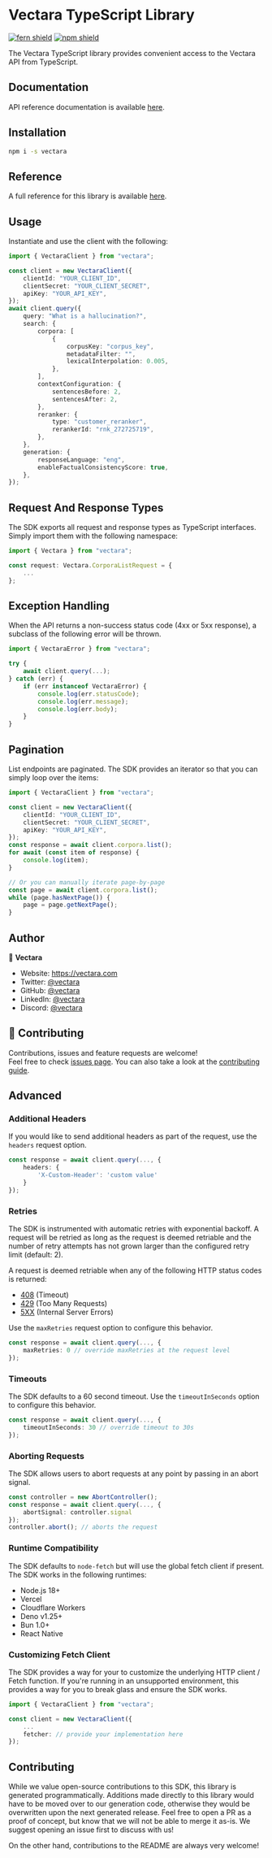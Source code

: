 # Vectara TypeScript Library

[![fern shield](https://img.shields.io/badge/%F0%9F%8C%BF-Built%20with%20Fern-brightgreen)](https://buildwithfern.com?utm_source=github&utm_medium=github&utm_campaign=readme&utm_source=https%3A%2F%2Fgithub.com%2Fvectara%2Ftypescript-sdk)
[![npm shield](https://img.shields.io/npm/v/vectara)](https://www.npmjs.com/package/vectara)

The Vectara TypeScript library provides convenient access to the Vectara API from TypeScript.

## Documentation

API reference documentation is available [here](https://vectara.docs.buildwithfern.com/).

## Installation

```sh
npm i -s vectara
```

## Reference

A full reference for this library is available [here](./reference.md).

## Usage

Instantiate and use the client with the following:

```typescript
import { VectaraClient } from "vectara";

const client = new VectaraClient({
    clientId: "YOUR_CLIENT_ID",
    clientSecret: "YOUR_CLIENT_SECRET",
    apiKey: "YOUR_API_KEY",
});
await client.query({
    query: "What is a hallucination?",
    search: {
        corpora: [
            {
                corpusKey: "corpus_key",
                metadataFilter: "",
                lexicalInterpolation: 0.005,
            },
        ],
        contextConfiguration: {
            sentencesBefore: 2,
            sentencesAfter: 2,
        },
        reranker: {
            type: "customer_reranker",
            rerankerId: "rnk_272725719",
        },
    },
    generation: {
        responseLanguage: "eng",
        enableFactualConsistencyScore: true,
    },
});
```

## Request And Response Types

The SDK exports all request and response types as TypeScript interfaces. Simply import them with the
following namespace:

```typescript
import { Vectara } from "vectara";

const request: Vectara.CorporaListRequest = {
    ...
};
```

## Exception Handling

When the API returns a non-success status code (4xx or 5xx response), a subclass of the following error
will be thrown.

```typescript
import { VectaraError } from "vectara";

try {
    await client.query(...);
} catch (err) {
    if (err instanceof VectaraError) {
        console.log(err.statusCode);
        console.log(err.message);
        console.log(err.body);
    }
}
```

## Pagination

List endpoints are paginated. The SDK provides an iterator so that you can simply loop over the items:

```typescript
import { VectaraClient } from "vectara";

const client = new VectaraClient({
    clientId: "YOUR_CLIENT_ID",
    clientSecret: "YOUR_CLIENT_SECRET",
    apiKey: "YOUR_API_KEY",
});
const response = await client.corpora.list();
for await (const item of response) {
    console.log(item);
}

// Or you can manually iterate page-by-page
const page = await client.corpora.list();
while (page.hasNextPage()) {
    page = page.getNextPage();
}
```

## Author

👤 **Vectara**

-   Website: https://vectara.com
-   Twitter: [@vectara](https://twitter.com/vectara)
-   GitHub: [@vectara](https://github.com/vectara)
-   LinkedIn: [@vectara](https://www.linkedin.com/company/vectara/)
-   Discord: [@vectara](https://discord.gg/GFb8gMz6UH)

## 🤝 Contributing

Contributions, issues and feature requests are welcome!<br/>
Feel free to check [issues page](https://github.com/vectara/python-sdk/issues). You can also take a look at the [contributing guide](./CONTRIBUTING).

## Advanced

### Additional Headers

If you would like to send additional headers as part of the request, use the `headers` request option.

```typescript
const response = await client.query(..., {
    headers: {
        'X-Custom-Header': 'custom value'
    }
});
```

### Retries

The SDK is instrumented with automatic retries with exponential backoff. A request will be retried as long
as the request is deemed retriable and the number of retry attempts has not grown larger than the configured
retry limit (default: 2).

A request is deemed retriable when any of the following HTTP status codes is returned:

-   [408](https://developer.mozilla.org/en-US/docs/Web/HTTP/Status/408) (Timeout)
-   [429](https://developer.mozilla.org/en-US/docs/Web/HTTP/Status/429) (Too Many Requests)
-   [5XX](https://developer.mozilla.org/en-US/docs/Web/HTTP/Status/500) (Internal Server Errors)

Use the `maxRetries` request option to configure this behavior.

```typescript
const response = await client.query(..., {
    maxRetries: 0 // override maxRetries at the request level
});
```

### Timeouts

The SDK defaults to a 60 second timeout. Use the `timeoutInSeconds` option to configure this behavior.

```typescript
const response = await client.query(..., {
    timeoutInSeconds: 30 // override timeout to 30s
});
```

### Aborting Requests

The SDK allows users to abort requests at any point by passing in an abort signal.

```typescript
const controller = new AbortController();
const response = await client.query(..., {
    abortSignal: controller.signal
});
controller.abort(); // aborts the request
```

### Runtime Compatibility

The SDK defaults to `node-fetch` but will use the global fetch client if present. The SDK works in the following
runtimes:

-   Node.js 18+
-   Vercel
-   Cloudflare Workers
-   Deno v1.25+
-   Bun 1.0+
-   React Native

### Customizing Fetch Client

The SDK provides a way for your to customize the underlying HTTP client / Fetch function. If you're running in an
unsupported environment, this provides a way for you to break glass and ensure the SDK works.

```typescript
import { VectaraClient } from "vectara";

const client = new VectaraClient({
    ...
    fetcher: // provide your implementation here
});
```

## Contributing

While we value open-source contributions to this SDK, this library is generated programmatically.
Additions made directly to this library would have to be moved over to our generation code,
otherwise they would be overwritten upon the next generated release. Feel free to open a PR as
a proof of concept, but know that we will not be able to merge it as-is. We suggest opening
an issue first to discuss with us!

On the other hand, contributions to the README are always very welcome!
